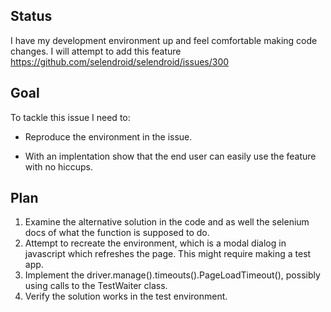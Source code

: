 ## Status

I have my development environment up and feel comfortable making code changes.
I will attempt to add this feature https://github.com/selendroid/selendroid/issues/300

## Goal
To tackle this issue I need to:

* Reproduce the environment in the issue.

* With an implentation show that the end user can easily use the feature with no hiccups.

## Plan
1. Examine the alternative solution in the code and as well the selenium docs of what the function is supposed to do. 
1. Attempt to recreate the environment, which is a modal dialog in javascript which refreshes the page. This might require making a test app.
1. Implement the driver.manage().timeouts().PageLoadTimeout(), possibly using calls to the TestWaiter class.
1. Verify the solution works in the test environment.